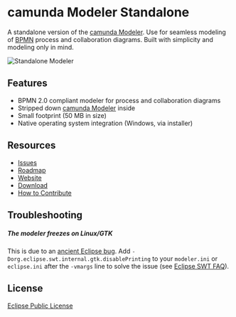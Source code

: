 # camunda Modeler Standalone

A standalone version of the [camunda Modeler](https://github.com/camunda/camunda-modeler). 
Use for seamless modeling of [BPMN](https://en.wikipedia.org/wiki/BPMN) process and collaboration diagrams.
Built with simplicity and modeling only in mind.

![Standalone Modeler](https://raw.github.com/camunda/camunda-modeler-standalone/master/documentation/images/screenshot.png)


## Features

* BPMN 2.0 compliant modeler for process and collaboration diagrams
* Stripped down [camunda Modeler](https://github.com/camunda/camunda-modeler) inside
* Small footprint (50 MB in size)
* Native operating system integration (Windows, via installer)


## Resources

* [Issues](https://github.com/camunda/camunda-modeler-standalone/issues)
* [Roadmap](https://github.com/camunda/camunda-modeler-standalone/issues?milestone=1&state=open)
* [Website](http://camunda.org/bpmn/tool/)
* [Download](http://camunda.org/bpmn/tool/download/)
* [How to Contribute](./CONTRIBUTE.md)


## Troubleshooting

##### The modeler freezes on Linux/GTK

This is due to an [ancient Eclipse bug](https://bugs.eclipse.org/bugs/show_bug.cgi?id=215234).
Add `-Dorg.eclipse.swt.internal.gtk.disablePrinting` to your `modeler.ini` or `eclipse.ini` after the `-vmargs` line to solve the issue (see [Eclipse SWT FAQ](http://www.eclipse.org/swt/faq.php#printOnGTKHangs)).


## License

[Eclipse Public License](http://www.eclipse.org/legal/epl-v10.html)
